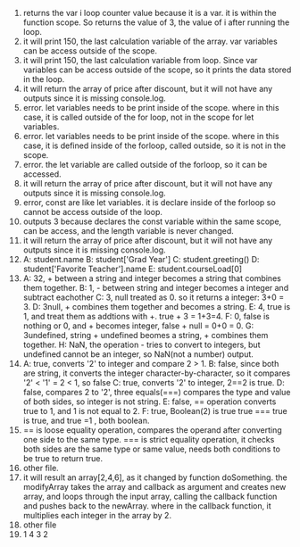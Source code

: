 1. returns the var i loop counter value because it is a var. it is within the function scope. So returns the value of 3, the value of i after running the loop.
2. it will print 150, the last calculation variable of the array. var variables can be access outside of the scope.
3. it will print 150, the last calculation variable from loop. Since var variables can be access outside of the scope, so it prints the data stored in the loop.
4. it will return the array of price after discount, but it will not have any outputs since it is missing console.log.
5. error. let variables needs to be print inside of the scope. where in this case, it is called outside of the for loop, not in the scope for let variables.
6. error. let variables needs to be print inside of the scope. where in this case, it is defined inside of the forloop, called outside, so it is not in the scope.
7. error. the let variable are called outside of the forloop, so it can be accessed.
8. it will return the array of price after discount, but it will not have any outputs since it is missing console.log.
9. error, const are like let variables. it is declare inside of the forloop so cannot be access outside of the loop.
10. outputs 3 because declares the const variable within the same scope, can be access, and the length variable is never changed.
11. it will return the array of price after discount, but it will not have any outputs since it is missing console.log.
12. A: student.name
    B: student['Grad Year']
    C: student.greeting()
    D: student['Favorite Teacher'].name
    E: student.courseLoad[0]
13. A: 32, + between a string and integer becomes a string that combines them together.
    B: 1, - between string and integer becomes a integer and subtract eachother
    C: 3, null treated as 0. so it returns a integer: 3+0 = 3.
    D: 3null, + combines them together and becomes a string.
    E: 4, true is 1, and treat them as addtions with +. true + 3 = 1+3=4.
    F: 0, false is nothing or 0, and + becomes integer, false + null = 0+0 = 0.
    G: 3undefined, string + undefined beomes a string, + combines them together.
    H: NaN, the operation - tries to convert to integers, but undefined cannot be an integer, so NaN(not a number) output.
14. A: true, converts '2' to integer and compare 2 > 1. 
    B: false, since both are string, it converts the integer character-by-character, so it compares '2' < '1' = 2 < 1, so false
    C: true, converts '2' to integer, 2==2 is true.
    D: false, compares 2 to '2', three equals(===) compares the type and value of both sides, so integer is not string. 
    E: false, == operation converts true to 1, and 1 is not equal to 2.
    F: true, Boolean(2) is true true === true is true, and true =1 , both boolean.
15. == is loose equality operation, compares the operand after converting one side to the same type. === is strict equality operation, it checks both sides are the same type or same value, needs both conditions to be true to return true.
16. other file.
17. it will result an array[2,4,6], as it changed by function doSomething. the modifyArray takes the array and callback as argument and creates new array, and loops through the input array, calling the callback function and pushes back to the newArray. where in the callback function, it multiplies each integer in the array by 2.
18. other file
19. 1 4 3 2
